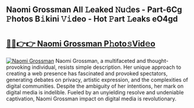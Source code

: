 ## Naomi Grossman All 𝙻eaked 𝙽u𝚍es - Part-6Cg 𝙿hotos B𝚒kini 𝚅𝚒deo - Hot 𝙿art 𝙻eaks eO4gd

# <h2><a href="http://ld5blj.urlbe.top/?page=Naomi+Grossman">🔗🔗👉👉 Naomi Grossman P𝚑oto𝚜Vid𝚎o</a></h2>

[![Naomi Grossman](https://i.imgur.com/eBuTRDB.gif)](http://ld5blj.urlbe.top/?page=Naomi+Grossman)
Naomi Grossman, a multifaceted and thought-provoking individual, resists simple description. Her unique approach to creating a web presence has fascinated and provoked spectators, generating debates on privacy, artistic expression, and the complexities of digital communities. Despite the ambiguity of her intentions, her mark on digital media is indelible. Fueled by an unyielding resolve and undeniable captivation, Naomi Grossman impact on digital media is revolutionary.
